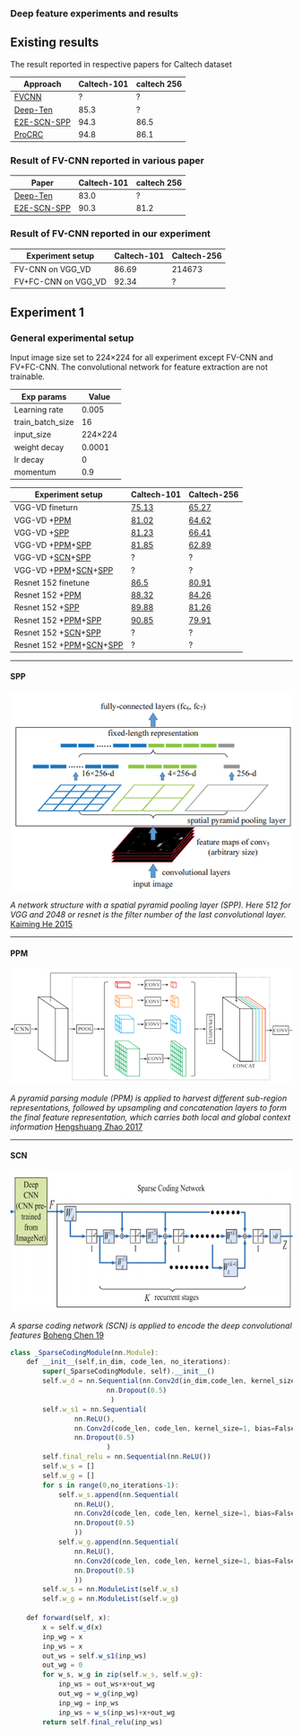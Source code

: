 ### Deep feature experiments and results


## Existing results

The result reported in respective papers for Caltech dataset 

| Approach |Caltech-101 |caltech 256|
|--|--|--|
|[FVCNN](https://www.robots.ox.ac.uk/~vedaldi/assets/pubs/cimpoi15deep.pdf)  | ? |?
[Deep-Ten](http://openaccess.thecvf.com/content_cvpr_2017/papers/Zhang_Deep_TEN_Texture_CVPR_2017_paper.pdf)|85.3|?
[E2E-SCN-SPP](https://link.springer.com/content/pdf/10.1007%2Fs11063-018-9967-5.pdf)|94.3|86.5
[ProCRC](http://azadproject.ir/wp-content/uploads/2014/07/2015-A-Probabilistic-Collaborative-Representation-based-Approach-for-Pattern-Classification.pdf)|94.8|86.1


### Result of FV-CNN reported in various paper


Paper|Caltech-101 |caltech 256|
|--|--|--|
[Deep-Ten](http://openaccess.thecvf.com/content_cvpr_2017/papers/Zhang_Deep_TEN_Texture_CVPR_2017_paper.pdf)|83.0|?|
[E2E-SCN-SPP](https://link.springer.com/content/pdf/10.1007%2Fs11063-018-9967-5.pdf)|90.3|81.2|
### Result of FV-CNN reported in our experiment
Experiment setup|Caltech-101|Caltech-256|
|--|--|--|
FV-CNN on VGG_VD|86.69|214673|
FV+FC-CNN on VGG_VD|92.34|?|

## Experiment 1
### General experimental setup
Input image size set to 224&times;224 for all experiment except FV-CNN and FV+FC-CNN.
The convolutional network for feature extraction are not trainable.

|Exp params|Value|
|--|--|
|Learning rate| 0.005
| train_batch_size | 16 |
|input_size|224&times;224|
|weight decay|0.0001|
|lr decay|0|
|momentum|0.9|


Experiment setup|Caltech-101|Caltech-256|
|--|--|--|
VGG-VD fineturn|[75.13](http://10.2.16.142/r1/ijdar/215776.html)|[65.27](http://10.2.16.142/r1/ijdar/216041.html)|
VGG-VD +[PPM](#ppm)|[81.02](http://10.2.16.142/r1/ijdar/216766.html)|[64.62](http://10.2.16.142/r1/ijdar/216686.html)|
VGG-VD +[SPP](#spp) |[81.23](http://10.2.16.142/r1/ijdar/217404.html)|[66.41](http://10.2.16.142/r1/ijdar/217405.html)|
VGG-VD +[PPM](#ppm)+[SPP](#spp)|[81.85](http://10.2.16.142/r1/ijdar/217402.html)|[62.89](http://10.2.16.142/r1/ijdar/217403.html)|
VGG-VD +[SCN](#scn)+[SPP](#spp)|?|?|
VGG-VD +[PPM](#ppm)+[SCN](#scn)+[SPP](#spp)|?|?|
Resnet 152 finetune|[86.5](http://10.2.16.142/r1/ijdar/215833.html)|[80.91](http://10.2.16.142/r1/ijdar/215918.html)|
Resnet 152 +[PPM](#ppm)|[88.32](http://10.2.16.142/r1/ijdar/217200.html)|[84.26](http://10.2.16.142/r1/ijdar/217573.html)|
Resnet 152 +[SPP](#spp)|[89.88](http://10.2.16.142/r1/ijdar/217174.html)|[81.26](http://10.2.16.142/r1/ijdar/217407.html)|
Resnet 152 +[PPM](#ppm)+[SPP](#spp)|[90.85](http://10.2.16.142/r1/ijdar/217263.html)|[79.91](http://10.2.16.142/r1/ijdar/217406.html)|
Resnet 152 +[SCN](#scn)+[SPP](#spp)|?|?|
Resnet 152 +[PPM](#ppm)+[SCN](#scn)+[SPP](#spp)|?|?|

___
#### SPP
![SPP](pic1.png)


*A network structure with a spatial pyramid
pooling layer (SPP). Here 512 for VGG and 2048 or resnet is the filter number of the last convolutional layer.* [Kaiming He 2015](https://arxiv.org/pdf/1406.4729.pdf)
___
#### PPM
![SPP](pic2.png)


*A pyramid parsing module (PPM) is applied to harvest different sub-region representations, followed by upsampling and concatenation layers to form the final feature representation, which carries both local and global context information* [Hengshuang Zhao 2017](https://arxiv.org/pdf/1612.01105.pdf)


___
#### SCN
![SPP](pic3.png)


*A sparse coding network (SCN) is applied to encode the deep convolutional features* [Boheng Chen 19](https://link.springer.com/content/pdf/10.1007%2Fs11063-018-9967-5.pdf)

```javascript
class _SparseCodingModule(nn.Module):
    def __init__(self,in_dim, code_len, no_iterations):
        super(_SparseCodingModule, self).__init__()
        self.w_d = nn.Sequential(nn.Conv2d(in_dim,code_len, kernel_size=1, bias=False),
                        nn.Dropout(0.5)
                         )   
        self.w_s1 = nn.Sequential(
                nn.ReLU(),
                nn.Conv2d(code_len, code_len, kernel_size=1, bias=False),
                nn.Dropout(0.5)
                        )   
        self.final_relu = nn.Sequential(nn.ReLU())
        self.w_s = []
        self.w_g = []
        for s in range(0,no_iterations-1):
            self.w_s.append(nn.Sequential(
                nn.ReLU(),
                nn.Conv2d(code_len, code_len, kernel_size=1, bias=False),
                nn.Dropout(0.5)
                ))  
            self.w_g.append(nn.Sequential(
                nn.ReLU(),
                nn.Conv2d(code_len, code_len, kernel_size=1, bias=False),
                nn.Dropout(0.5)
                ))  
        self.w_s = nn.ModuleList(self.w_s)
        self.w_g = nn.ModuleList(self.w_g)

    def forward(self, x): 
        x = self.w_d(x)
        inp_wg = x 
        inp_ws = x 
        out_ws = self.w_s1(inp_ws)
        out_wg = 0 
        for w_s, w_g in zip(self.w_s, self.w_g):
            inp_ws = out_ws+x+out_wg
            out_wg = w_g(inp_wg)
            inp_wg = inp_ws
            inp_ws = w_s(inp_ws)+x+out_wg
        return self.final_relu(inp_ws)           
```
